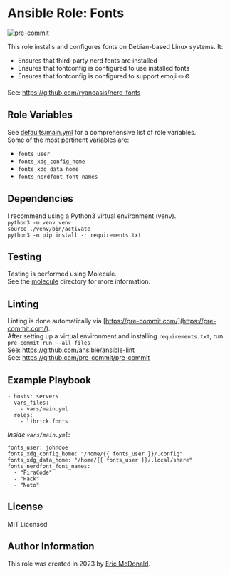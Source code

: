 # Ansible Role: Fonts
[![pre-commit](https://img.shields.io/badge/pre--commit-enabled-brightgreen?logo=pre-commit)](https://github.com/pre-commit/pre-commit)

This role installs and configures fonts on Debian-based Linux systems. It:
 - Ensures that third-party nerd fonts are installed
 - Ensures that fontconfig is configured to use installed fonts
 - Ensures that fontconfig is configured to support emoji ✏️⚙️

See: https://github.com/ryanoasis/nerd-fonts

## Role Variables
See [defaults/main.yml](./defaults/main.yml) for a comprehensive list of role variables.  
Some of the most pertinent variables are:
- `fonts_user`  
- `fonts_xdg_config_home`  
- `fonts_xdg_data_home`  
- `fonts_nerdfont_font_names`

## Dependencies
I recommend using a Python3 virtual environment (venv).  
`python3 -m venv venv`  
`source ./venv/bin/activate`  
`python3 -m pip install -r requirements.txt`

## Testing
Testing is performed using Molecule.  
See the [molecule](./molecule/) directory for more information.

## Linting
Linting is done automatically via [https://pre-commit.com/](https://pre-commit.com/).  
After setting up a virtual environment and installing `requirements.txt`, run  
`pre-commit run --all-files`  
See: https://github.com/ansible/ansible-lint  
See: https://github.com/pre-commit/pre-commit

## Example Playbook
    - hosts: servers
      vars_files:
        - vars/main.yml
      roles:
        - librick.fonts

*Inside `vars/main.yml`*:

    fonts_user: johndoe
    fonts_xdg_config_home: "/home/{{ fonts_user }}/.config"
    fonts_xdg_data_home: "/home/{{ fonts_user }}/.local/share"
    fonts_nerdfont_font_names:
      - "FiraCode"
      - "Hack"
      - "Noto"

## License

MIT Licensed

## Author Information

This role was created in 2023 by [Eric McDonald](https://juniperspring.xyz/).

